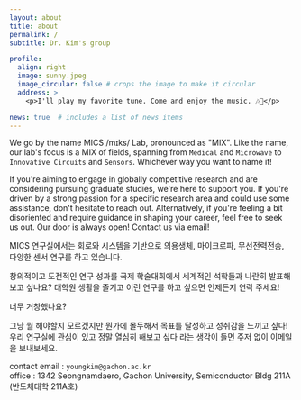 ```yaml
---
layout: about
title: about
permalink: /
subtitle: Dr. Kim's group

profile:
  align: right
  image: sunny.jpeg
  image_circular: false # crops the image to make it circular
  address: >
    <p>I'll play my favorite tune. Come and enjoy the music. 🎶🎵</p>

news: true  # includes a list of news items
---
```


We go by the name MICS /mɪks/ Lab, pronounced as "MIX". Like the name, our lab's focus is a MIX of fields, spanning from `Medical` and `Microwave` to `Innovative Circuits` and `Sensors`. Whichever way you want to name it!

If you're aiming to engage in globally competitive research and are considering pursuing graduate studies, we're here to support you. If you're driven by a strong passion for a specific research area and could use some assistance, don't hesitate to reach out. Alternatively, if you're feeling a bit disoriented and require guidance in shaping your career, feel free to seek us out. Our door is always open! Contact us via email!

MICS 연구실에서는 회로와 시스템을 기반으로 의용생체, 마이크로파, 무선전력전송, 다양한 센서 연구를 하고 있습니다. 

창의적이고 도전적인 연구 성과를 국제 학술대회에서 세계적인 석학들과 나란히 발표해보고 싶나요? 대학원 생활을 즐기고 이런 연구를 하고 싶으면 언제든지 연락 주세요! 

너무 거창했나요?

그냥 뭘 해야할지 모르겠지만 뭔가에 몰두해서 목표를 달성하고 성취감을 느끼고 싶다! 
우리 연구실에 관심이 있고 정말 열심히 해보고 싶다 라는 생각이 들면 주저 없이 이메일을 보내보세요.

contact email : `youngkim@gachon.ac.kr` <br>
office : 1342 Seongnamdaero, Gachon University, Semiconductor Bldg 211A (반도체대학 211A호)

